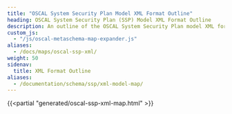 ```yaml
---
title: "OSCAL System Security Plan Model XML Format Outline"
heading: OSCAL System Security Plan (SSP) Model XML Format Outline
description: An outline of the OSCAL System Security Plan model XML format.
custom_js:
  - "/js/oscal-metaschema-map-expander.js"
aliases:
  - /docs/maps/oscal-ssp-xml/
weight: 50
sidenav:
  title: XML Format Outline
aliases:
  - /documentation/schema/ssp/xml-model-map/
---
```


{{<partial "generated/oscal-ssp-xml-map.html" >}}
